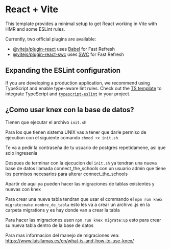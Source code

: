 # React + Vite

This template provides a minimal setup to get React working in Vite with HMR and some ESLint rules.

Currently, two official plugins are available:

- [@vitejs/plugin-react](https://github.com/vitejs/vite-plugin-react/blob/main/packages/plugin-react/README.md) uses [Babel](https://babeljs.io/) for Fast Refresh
- [@vitejs/plugin-react-swc](https://github.com/vitejs/vite-plugin-react-swc) uses [SWC](https://swc.rs/) for Fast Refresh

## Expanding the ESLint configuration

If you are developing a production application, we recommend using TypeScript and enable type-aware lint rules. Check out the [TS template](https://github.com/vitejs/vite/tree/main/packages/create-vite/template-react-ts) to integrate TypeScript and [`typescript-eslint`](https://typescript-eslint.io) in your project.
 

## ¿Como usar knex con la base de datos?
Tienen que ejecutar el archivo `init.sh`

Para los que tienen sistema UNIX vas a tener que darle permiso de ejecution con el siguiente comando `chmod +x init.sh`

Te va a pedir la contraseña de tu usuario de postgres repetidamene, asi que solo ingresenla

Despues de terminar con la ejecucion del `init.sh` ya tendran una nueva base de datos llamada connect_the_schools con un usuario admin que tiene los permisos necesarios para alterar connect_the_schools

Apartir de aqui ya pueden hacer las migraciones de tablas existentes y nuevas con knex

Para crear una nueva tabla tendran que usar el commando el `npm run knex migrate:make nombre_de_tabla` esto les va a crear un archivo .js en la carpeta migrations y es hay donde van a crear la tabla

Para hacer las migraciones usen `npm run knex migrate:up` esto para crear su nueva tabla dentro de la base de datos

Para mas informacion del manejo de migraciones vea: https://www.luisllamas.es/en/what-is-and-how-to-use-knex/
